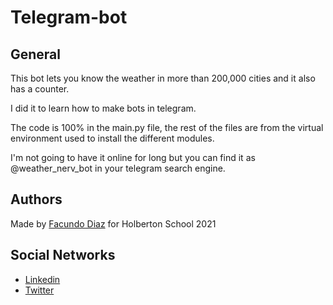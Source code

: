 # Telegram-bot

## General

This bot lets you know the weather in more than 200,000 cities and it also has a counter.

I did it to learn how to make bots in telegram.

The code is 100% in the main.py file, the rest of the files are from the virtual environment used to install the different modules.

I'm not going to have it online for long but you can find it as @weather_nerv_bot in your telegram search engine.

## Authors

Made by [Facundo Diaz](https://github.com/facu2279) for Holberton School 2021

Social Networks
-------------------
- [Linkedin](https://www.linkedin.com/in/facundo-d%C3%ADaz-720110149/)
- [Twitter](https://twitter.com/facudiazuy)
